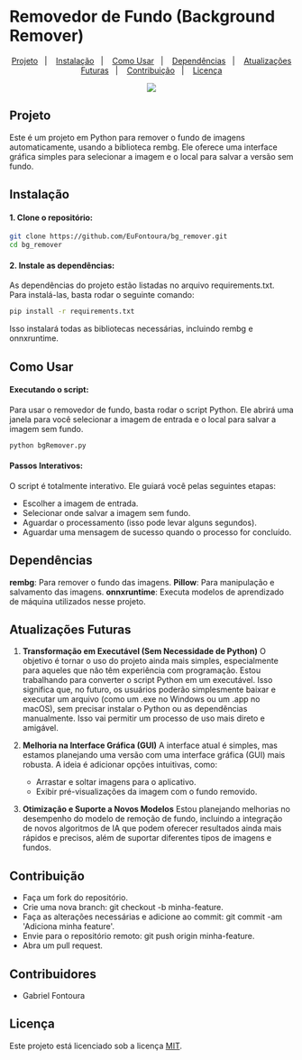 # Removedor de Fundo (Background Remover)

  <p align="center">
    <a href="#projeto">Projeto</a>&nbsp;&nbsp;&nbsp;|&nbsp;&nbsp;&nbsp;
    <a href="#instalação">Instalação</a>&nbsp;&nbsp;&nbsp;|&nbsp;&nbsp;&nbsp;
    <a href="#como-usar">Como Usar</a>&nbsp;&nbsp;&nbsp;|&nbsp;&nbsp;&nbsp;
    <a href="#dependências">Dependências</a>&nbsp;&nbsp;&nbsp;|&nbsp;&nbsp;&nbsp;
    <a href="#atualizações-futuras">Atualizações Futuras</a>&nbsp;&nbsp;&nbsp;|&nbsp;&nbsp;&nbsp;
    <a href="#contribuição">Contribuição</a>&nbsp;&nbsp;&nbsp;|&nbsp;&nbsp;&nbsp;
    <a href="#licença">Licença</a>
  </p>

  <p align="center">
    <img src="https://img.shields.io/static/v1?label=license&message=MIT&color=49AA26&labelColor=000000" />
  </p>

## Projeto
Este é um projeto em Python para remover o fundo de imagens automaticamente, usando a biblioteca rembg. Ele oferece uma interface gráfica simples para selecionar a imagem e o local para salvar a versão sem fundo.

## Instalação
#### 1. Clone o repositório:
```bash
git clone https://github.com/EuFontoura/bg_remover.git
cd bg_remover 
```

#### 2. Instale as dependências:

As dependências do projeto estão listadas no arquivo requirements.txt. Para instalá-las, basta rodar o seguinte comando:

```bash
pip install -r requirements.txt
```
Isso instalará todas as bibliotecas necessárias, incluindo rembg e onnxruntime.

## Como Usar
#### Executando o script:

Para usar o removedor de fundo, basta rodar o script Python. Ele abrirá uma janela para você selecionar a imagem de entrada e o local para salvar a imagem sem fundo.

```bash
python bgRemover.py
```
#### Passos Interativos:
O script é totalmente interativo. Ele guiará você pelas seguintes etapas:

- Escolher a imagem de entrada.
- Selecionar onde salvar a imagem sem fundo.
- Aguardar o processamento (isso pode levar alguns segundos).
- Aguardar uma mensagem de sucesso quando o processo for concluído.

##  Dependências
**rembg**: Para remover o fundo das imagens.
**Pillow**: Para manipulação e salvamento das imagens.
**onnxruntime**: Executa modelos de aprendizado de máquina utilizados nesse projeto.

## Atualizações Futuras
1. **Transformação em Executável (Sem Necessidade de Python)**
O objetivo é tornar o uso do projeto ainda mais simples, especialmente para aqueles que não têm experiência com programação. Estou trabalhando para converter o script Python em um executável. Isso significa que, no futuro, os usuários poderão simplesmente baixar e executar um arquivo (como um .exe no Windows ou um .app no macOS), sem precisar instalar o Python ou as dependências manualmente. Isso vai permitir um processo de uso mais direto e amigável.
&nbsp;
2. **Melhoria na Interface Gráfica (GUI)**
A interface atual é simples, mas estamos planejando uma versão com uma interface gráfica (GUI) mais robusta. A ideia é adicionar opções intuitivas, como:

    - Arrastar e soltar imagens para o aplicativo.
    - Exibir pré-visualizações da imagem com o fundo removido.
    &nbsp;
3. **Otimização e Suporte a Novos Modelos**
Estou planejando melhorias no desempenho do modelo de remoção de fundo, incluindo a integração de novos algoritmos de IA que podem oferecer resultados ainda mais rápidos e precisos, além de suportar diferentes tipos de imagens e fundos.

## Contribuição

- Faça um fork do repositório.
- Crie uma nova branch: git checkout -b minha-feature.
- Faça as alterações necessárias e adicione ao commit: git commit -am 'Adiciona minha feature'.
- Envie para o repositório remoto: git push origin minha-feature.
- Abra um pull request.

## Contribuidores

- Gabriel Fontoura

## Licença
Este projeto está licenciado sob a licença [MIT](https://github.com/EuFontoura/bg_remover/blob/main/LICENSE).
